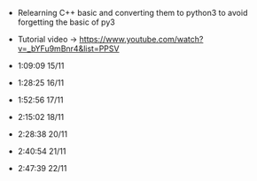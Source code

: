 - Relearning C++ basic and converting them to python3 to avoid forgetting the basic of py3

- Tutorial video -> https://www.youtube.com/watch?v=_bYFu9mBnr4&list=PPSV

- 1:09:09 15/11
- 1:28:25 16/11
- 1:52:56 17/11
- 2:15:02 18/11
- 2:28:38 20/11
- 2:40:54 21/11
- 2:47:39 22/11